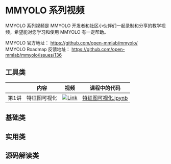 # MMYOLO 系列视频

MMYOLO 系列视频是 MMYOLO 开发者和社区小伙伴们一起录制和分享的教学视频，希望能对您学习和使用 MMYOLO 有一定帮助。

MMYOLO 官方地址： https://github.com/open-mmlab/mmyolo/  
MMYOLO Roadmap 反馈地址： https://github.com/open-mmlab/mmyolo/issues/136

## 工具类

|       |     内容     |                                                                                                视频                                                                                                |                          课程中的代码                           |
| :---: | :----------: | :------------------------------------------------------------------------------------------------------------------------------------------------------------------------------------------------: | :-------------------------------------------------------------: |
| 第1讲 | 特征图可视化 | [![Link](https://i2.hdslb.com/bfs/archive/480a0eb41fce26e0acb65f82a74501418eee1032.jpg@112w_63h_1c.webp)](https://www.bilibili.com/video/BV188411s7o8/?vd_source=9273693df40f7c1d40751c4a4489848f) | [特征图可视化.ipynb](codes/MMYOLO_tutorials/特征图可视化.ipynb) |

## 基础类

## 实用类

## 源码解读类
